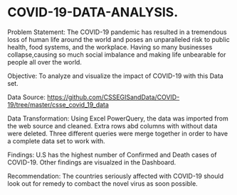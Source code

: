 # COVID-19-DATA-ANALYSIS.

Problem Statement: The COVID-19 pandemic has resulted in a tremendous loss of human life around the world and poses an unparalleled risk to public health, food systems, and the workplace. Having so many businesses collapse,causing so much social imbalance and making life unbearable for people all over the world.

Objective: To analyze and visualize the impact of COVID-19 with this Data set.

Data Source: https://github.com/CSSEGISandData/COVID-19/tree/master/csse_covid_19_data

Data Transformation: Using Excel PowerQuery, the data was imported from the web source and cleaned. Extra rows abd columns with without data were deleted. Three different queries were merge together in order to have a complete data set to work with.

Findings: U.S has the highest number of Confirmed and Death cases of COVID-19. Other findings are visualzed in the Dashboard.

Recommendation: The countries seriously affected with COVID-19 should look out for remedy to combact the novel virus as soon possible.
